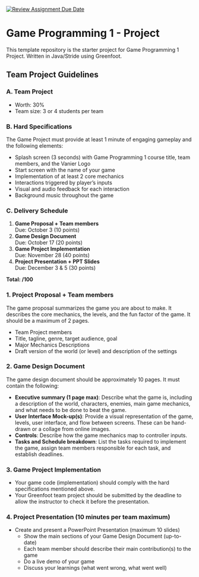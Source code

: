 [![Review Assignment Due Date](https://classroom.github.com/assets/deadline-readme-button-22041afd0340ce965d47ae6ef1cefeee28c7c493a6346c4f15d667ab976d596c.svg)](https://classroom.github.com/a/OIuzjD20)
# Game Programming 1 - Project

This template repository is the starter project for Game Programming 1 Project. Written in Java/Stride using Greenfoot.

## Team Project Guidelines

### A. Team Project
- Worth: 30%
- Team size: 3 or 4 students per team

### B. Hard Specifications
The Game Project must provide at least 1 minute of engaging gameplay and the following elements:
- Splash screen (3 seconds) with Game Programming 1 course title, team members, and the Vanier Logo
- Start screen with the name of your game
- Implementation of at least 2 core mechanics
- Interactions triggered by player’s inputs
- Visual and audio feedback for each interaction
- Background music throughout the game

### C. Delivery Schedule
1. **Game Proposal + Team members**  
   Due: October 3 (10 points)
2. **Game Design Document**  
   Due: October 17 (20 points)
3. **Game Project Implementation**  
   Due: November 28 (40 points)
4. **Project Presentation + PPT Slides**  
   Due: December 3 & 5 (30 points)

**Total: /100**

### 1. Project Proposal + Team members
The game proposal summarizes the game you are about to make. It describes the core mechanics, the levels, and the fun factor of the game. It should be a maximum of 2 pages.
- Team Project members
- Title, tagline, genre, target audience, goal
- Major Mechanics Descriptions
- Draft version of the world (or level) and description of the settings

### 2. Game Design Document
The game design document should be approximately 10 pages. It must contain the following:
- **Executive summary (1 page max)**: Describe what the game is, including a description of the world, characters, enemies, main game mechanics, and what needs to be done to beat the game.
- **User Interface Mock-up(s)**: Provide a visual representation of the game, levels, user interface, and flow between screens. These can be hand-drawn or a collage from online images.
- **Controls**: Describe how the game mechanics map to controller inputs.
- **Tasks and Schedule breakdown**: List the tasks required to implement the game, assign team members responsible for each task, and establish deadlines.

### 3. Game Project Implementation
- Your game code (implementation) should comply with the hard specifications mentioned above.
- Your Greenfoot team project should be submitted by the deadline to allow the instructor to check it before the presentation.

### 4. Project Presentation (10 minutes per team maximum)
- Create and present a PowerPoint Presentation (maximum 10 slides)
  - Show the main sections of your Game Design Document (up-to-date)
  - Each team member should describe their main contribution(s) to the game
  - Do a live demo of your game
  - Discuss your learnings (what went wrong, what went well)
